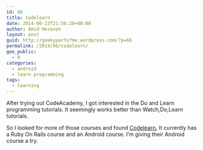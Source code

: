 ```yaml
---
id: 66
title: Codelearn
date: 2014-06-23T21:56:28+00:00
author: Omid Hezaveh
layout: post
guid: http://geekypartofme.wordpress.com/?p=66
permalink: /2014/06/codelearn/
geo_public:
  - 0
categories:
  - android
  - learn programming
tags:
  - learning
---
```

After trying out CodeAcademy, I got interested in the Do and Learn programming tutorials. It seemingly works better than Watch,Do,Learn tutorials.

So I looked for more of those courses and found <a href="http://www.codelearn.org/" target="_blank">Codelearn.</a> It currently has a Ruby On Rails course and an Android course. I&#8217;m giving their Android course a try.